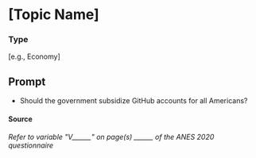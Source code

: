 # [Topic Name]

### Type
[e.g., Economy]

## Prompt
- Should the government subsidize GitHub accounts for all Americans?

#### Source
###### *Refer to variable "V______" on page(s) ______ of the ANES 2020 questionnaire*
